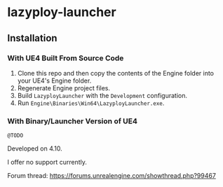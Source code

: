 # lazyploy-launcher

## Installation

### With UE4 Built From Source Code

1. Clone this repo and then copy the contents of the Engine folder into your UE4's Engine folder.
1. Regenerate Engine project files.
1. Build `LazyployLauncher` with the `Development` configuration.
1. Run `Engine\Binaries\Win64\LazyployLauncher.exe`.

### With Binary/Launcher Version of UE4

    @TODO

Developed on 4.10.

I offer no support currently.

Forum thread: https://forums.unrealengine.com/showthread.php?99467